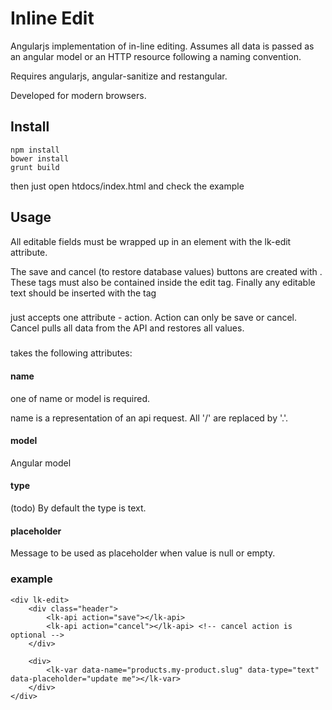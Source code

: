 # Inline Edit

Angularjs implementation of in-line editing. Assumes all data is passed as an angular model or an HTTP resource following a naming convention.

Requires angularjs, angular-sanitize and restangular.

Developed for modern browsers.

## Install

    npm install
    bower install
    grunt build

then just open htdocs/index.html and check the example

## Usage
All editable fields must be wrapped up in an element with the lk-edit attribute. 

The save and cancel (to restore database values) buttons are created with <lk-api action=save|cancel>. These tags must also be contained inside the edit tag.
Finally any editable text should be inserted with the <lk-var> tag

### <lk-api>
just accepts one attribute - action. Action can only be save or cancel. Cancel pulls all data from the API and restores all values.

### <lk-var>
takes the following attributes:

#### name 
one of name or model is required. 

name is a representation of an api request. All '/' are replaced by '.'.

#### model
Angular model

#### type
(todo)
By default the type is text.

#### placeholder
Message to be used as placeholder when value is null or empty.

### example

    <div lk-edit>
        <div class="header">
            <lk-api action="save"></lk-api>
            <lk-api action="cancel"></lk-api> <!-- cancel action is optional -->
        </div>
        
        <div>
            <lk-var data-name="products.my-product.slug" data-type="text" data-placeholder="update me"></lk-var>
        </div>
    </div>
